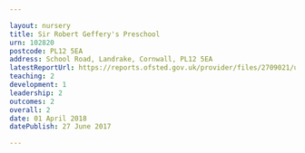 ```yaml
---

layout: nursery
title: Sir Robert Geffery's Preschool
urn: 102820
postcode: PL12 5EA
address: School Road, Landrake, Cornwall, PL12 5EA
latestReportUrl: https://reports.ofsted.gov.uk/provider/files/2709021/urn/102820.pdf
teaching: 2
development: 1
leadership: 2
outcomes: 2
overall: 2
date: 01 April 2018 
datePublish: 27 June 2017

---
```

